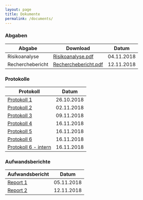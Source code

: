 ```yaml
---
layout: page
title: Dokumente
permalink: /documents/
---
```


### Abgaben

| Abgabe           | Download                                     | Datum      |
|------------------|----------------------------------------------|------------|
| Risikoanalyse    | [Risikoanalyse.pdf](Risikoanalyse.pdf)       | 04.11.2018 |
| Recherchebericht | [Recherchebericht.pdf](Recherchebericht.pdf) | 12.11.2018 |

### Protokolle

| Protokoll                  | Datum      |
|----------------------------|------------|
| [Protokoll 1](protocol/1/) | 26.10.2018 |
| [Protokoll 2](protocol/2/) | 02.11.2018 |
| [Protokoll 3](protocol/3/) | 09.11.2018 |
| [Protokoll 4](protocol/4/) | 16.11.2018 |
| [Protokoll 5](protocol/5/) | 16.11.2018 |
| [Protokoll 6](protocol/6/) | 16.11.2018 |
| [Protokoll 6 - intern](protocol/6-i/) | 16.11.2018 |

### Aufwandsberichte

| Aufwandsbericht       | Datum      |
|-----------------------|------------|
| [Report 1](report/1/) | 05.11.2018 |
| [Report 2](report/2/) | 12.11.2018 |
